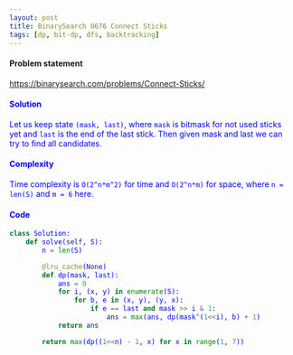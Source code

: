 ```yaml
---
layout: post
title: BinarySearch 0676 Connect Sticks
tags: [dp, bit-dp, dfs, backtracking]
---
```


#### Problem statement

<a href="https://binarysearch.com/problems/Connect-Sticks/"> <font color = blue>https://binarysearch.com/problems/Connect-Sticks/

#### Solution
Let us keep state `(mask, last)`, where `mask` is bitmask for not used sticks yet and `last` is the end of the last stick. Then given mask and last we can try to find all candidates.

#### Complexity
Time complexity is `O(2^n*m^2)` for time and `O(2^n*m)` for space, where `n = len(S)` and `m = 6` here.

#### Code
```python
class Solution:
    def solve(self, S):
        n = len(S)

        @lru_cache(None)
        def dp(mask, last):
            ans = 0
            for i, (x, y) in enumerate(S):
                for b, e in (x, y), (y, x):
                    if e == last and mask >> i & 1:
                        ans = max(ans, dp(mask^(1<<i), b) + 1)
            return ans

        return max(dp((1<<n) - 1, x) for x in range(1, 7))
```

